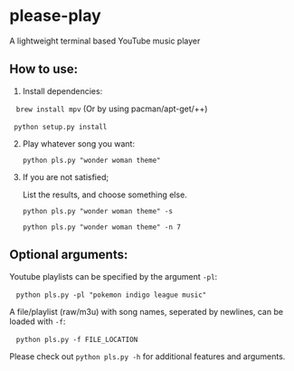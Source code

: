 # please-play
A lightweight terminal based YouTube music player

## How to use:

1. Install dependencies:

    ```brew install mpv``` (Or by using pacman/apt-get/++)
    
    
    ```python setup.py install```

2. Play whatever song you want:

    ```python pls.py "wonder woman theme"```
    
3. If you are not satisfied;

    List the results, and choose something else.

    ```python pls.py "wonder woman theme" -s```

    ```python pls.py "wonder woman theme" -n 7```

## Optional arguments:
Youtube playlists can be specified by the argument ```-pl```:

    ```python pls.py -pl "pokemon indigo league music"```

A file/playlist (raw/m3u) with song names, seperated by newlines, can be loaded with ```-f```:

    ```python pls.py -f FILE_LOCATION```
    

Please check out ```python pls.py -h``` for additional features and arguments.
